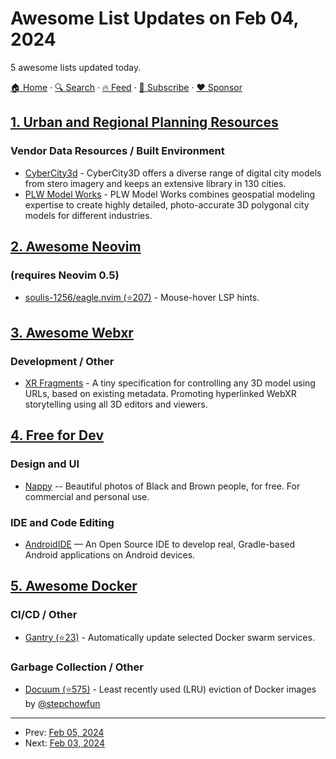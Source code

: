 # Awesome List Updates on Feb 04, 2024

5 awesome lists updated today.

[🏠 Home](/README.md) · [🔍 Search](https://www.trackawesomelist.com/search/) · [🔥 Feed](https://www.trackawesomelist.com/rss.xml) · [📮 Subscribe](https://trackawesomelist.us17.list-manage.com/subscribe?u=d2f0117aa829c83a63ec63c2f&id=36a103854c) · [❤️  Sponsor](https://github.com/sponsors/theowenyoung)



## [1. Urban and Regional Planning Resources](/content/APA-Technology-Division/urban-and-regional-planning-resources/README.md)

### Vendor Data Resources / Built Environment

*   [CyberCity3d](https://www.cybercity3d.com/) - CyberCity3D offers a diverse range of digital city models from stero imagery and keeps an extensive library in 130 cities.
*   [PLW Model Works](https://plwmodelworks.com/industries/) -  PLW Model Works combines geospatial modeling expertise to create highly detailed, photo-accurate 3D polygonal city models for different industries.

## [2. Awesome Neovim](/content/rockerBOO/awesome-neovim/README.md)

### (requires Neovim 0.5)

*   [soulis-1256/eagle.nvim (⭐207)](https://github.com/soulis-1256/eagle.nvim) - Mouse-hover LSP hints.

## [3. Awesome Webxr](/content/msub2/awesome-webxr/README.md)

### Development / Other

*   [XR Fragments](https://xrfragment.org) - A tiny specification for controlling any 3D model using URLs, based on existing metadata. Promoting hyperlinked WebXR storytelling using all 3D editors and viewers.

## [4. Free for Dev](/content/ripienaar/free-for-dev/README.md)

### Design and UI

*   [Nappy](https://nappy.co/) -- Beautiful photos of Black and Brown people, for free. For commercial and personal use.

### IDE and Code Editing

*   [AndroidIDE](https://m.androidide.com/) — An Open Source IDE to develop real, Gradle-based Android applications on Android devices.

## [5. Awesome Docker](/content/veggiemonk/awesome-docker/README.md)

### CI/CD / Other

*   [Gantry (⭐23)](https://github.com/shizunge/gantry) - Automatically update selected Docker swarm services.

### Garbage Collection / Other

*   [Docuum (⭐575)](https://github.com/stepchowfun/docuum) - Least recently used (LRU) eviction of Docker images by [@stepchowfun](https://github.com/stepchowfun)

---

- Prev: [Feb 05, 2024](/content/2024/02/05/README.md)
- Next: [Feb 03, 2024](/content/2024/02/03/README.md)